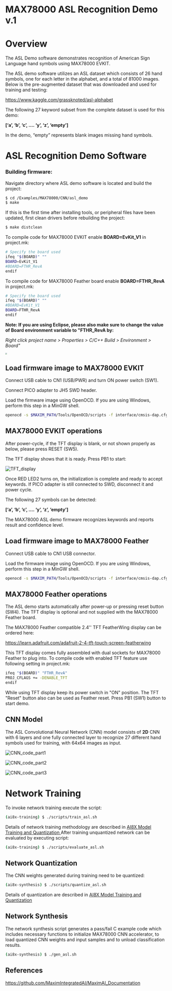 # MAX78000 ASL Recognition Demo v.1

# Overview

The ASL Demo software demonstrates recognition of American Sign Language hand symbols using MAX78000 EVKIT. 

The ASL demo software utilizes an ASL dataset which consists of 26 hand symbols, one for each letter in the alphabet, and a total of 81000 images. Below is the pre-augmented dataset that was downloaded and used for training and testing:

https://www.kaggle.com/grassknoted/asl-alphabet

The following 27 keyword subset from the complete dataset is used for this demo:

 **[‘a’, ‘b’, ‘c’, …. ‘y’, ‘z’, ‘empty’]**

In the demo, “empty” represents blank images missing hand symbols.

# ASL Recognition Demo Software

### Building firmware:

Navigate directory where ASL demo software is located and build the project:

```bash
$ cd /Examples/MAX78000/CNN/asl_demo
$ make
```

If this is the first time after installing tools, or peripheral files have been updated, first clean drivers before rebuilding the project: 

```bash
$ make distclean
```

To compile code for MAX78000 EVKIT enable **BOARD=EvKit_V1** in project.mk:

```bash
# Specify the board used
ifeq "$(BOARD)" ""
BOARD=EvKit_V1
#BOARD=FTHR_RevA
endif
```

To compile code for MAX78000 Feather board enable **BOARD=FTHR_RevA** in project.mk:

```bash
# Specify the board used
ifeq "$(BOARD)" ""
#BOARD=EvKit_V1
BOARD=FTHR_RevA
endif
```

**Note: If you are using Eclipse, please also make sure to change the value of Board environment variable to "FTHR_RevA by:**

*Right click project name > Properties > C/C++ Build > Environment > Board"*

<img src="Resources/eclipse_board.png" style="zoom:33%;" />



## Load firmware image to MAX78000 EVKIT                    [ ](af://n142/)

Connect USB cable to CN1 (USB/PWR) and turn ON power switch (SW1).

Connect PICO adapter to JH5 SWD header.

Load the firmware image using OpenOCD. If you are using Windows, perform this step in a MinGW shell.

```bash
openocd -s $MAXIM_PATH/Tools/OpenOCD/scripts -f interface/cmsis-dap.cfg -f target/max78000.cfg -c "program build/MAX78000.elf reset exit"
```

## MAX78000 EVKIT operations                                 [ ](af://n152/)

After power-cycle, if the TFT display is blank, or not shown properly as below, please press RESET (SW5).

The TFT display shows that it is ready. Press PB1 to start:

![TFT_display](Resources/TFT_display.jpg)

Once RED LED2 turns on, the initialization is complete and ready to accept keywords. If PICO adapter is still connected to SWD, disconnect it and power cycle.

The following 27 symbols can be detected:

 **[‘a’, ‘b’, ‘c’, …. ‘y’, ‘z’, ‘empty’]**

 The MAX78000 ASL demo firmware recognizes keywords and reports result and confidence level.



## Load firmware image to MAX78000 Feather                  [ ](af://n142/)

Connect USB cable to CN1 USB connector.

Load the firmware image using OpenOCD. If you are using Windows, perform this step in a MinGW shell.

```bash
openocd -s $MAXIM_PATH/Tools/OpenOCD/scripts -f interface/cmsis-dap.cfg -f target/max78000.cfg -c "program build/MAX78000.elf reset exit"
```

## MAX78000 Feather operations                               [ ](af://n152/)

The ASL demo starts automatically after power-up or pressing reset button (SW4). The TFT display is optional and not supplied with the MAX78000 Feather board. 

The MAX78000 Feather compatible 2.4'' TFT FeatherWing display can be ordered here:

https://learn.adafruit.com/adafruit-2-4-tft-touch-screen-featherwing

This TFT display comes fully assembled with dual sockets for MAX78000 Feather to plug into. To compile code with enabled TFT feature use following setting in project.mk:

```bash
ifeq "$(BOARD)" "FTHR_RevA"
PROJ_CFLAGS += -DENABLE_TFT
endif
```

While using TFT display keep its power switch in "ON" position. The TFT "Reset" button also can be used as Feather reset. Press PB1 (SW1) button to start demo.



## CNN Model

The ASL Convolutional Neural Network (CNN) model consists of **2D** CNN with 6 layers and one fully connected layer to recognize 27 different hand symbols used for training, with 64x64 images as input.

![CNN_code_part1](Resources/CNN_code_part1.png)



![CNN_code_part2](Resources/CNN_code_part2.png)

![CNN_code_part3](Resources/CNN_code_part3.png)



# Network Training                                 [ ](af://n199/)

To invoke network training execute the script:

```bash
(ai8x-training) $ ./scripts/train_asl.sh
```

Details of network training methodology are described in [AI8X Model Trainin](https://github.com/MaximIntegratedAI/ai8x-synthesis/blob/master/README.md)[g](https://github.com/MaximIntegratedAI/ai8x-synthesis/blob/master/README.md)[ and ](https://github.com/MaximIntegratedAI/ai8x-synthesis/blob/master/README.md)[Q](https://github.com/MaximIntegratedAI/ai8x-synthesis/blob/master/README.md)[uantization ](https://github.com/MaximIntegratedAI/ai8x-synthesis/blob/master/README.md)After training unquantized network can be evaluated by executing script:

```bash
(ai8x-training) $ ./scripts/evaluate_asl.sh
```

## Network Quantization

The CNN weights generated during training need to be quantized:

```bash
(ai8x-synthesis) $ ./scripts/quantize_asl.sh
```

Details of quantization are described in [AI8X Model Training and Quantization](https://github.com/MaximIntegratedAI/ai8x-synthesis/blob/master/README.md)

## Network Synthesis

The network synthesis script generates a pass/fail C example code which includes necessary functions to initialize MAX78000 CNN accelerator, to load quantized CNN weights and input samples and to unload classification results. 

```bash
(ai8x-synthesis) $ ./gen_asl.sh
```

## References                                       [ ](af://n235/)

[https://](https://github.com/MaximIntegratedAI/MaximAI_Documentation)[g](https://github.com/MaximIntegratedAI/MaximAI_Documentation)[ithub.com/MaximInte](https://github.com/MaximIntegratedAI/MaximAI_Documentation)[g](https://github.com/MaximIntegratedAI/MaximAI_Documentation)[ratedAI/MaximAI_Documentation](https://github.com/MaximIntegratedAI/MaximAI_Documentation)
